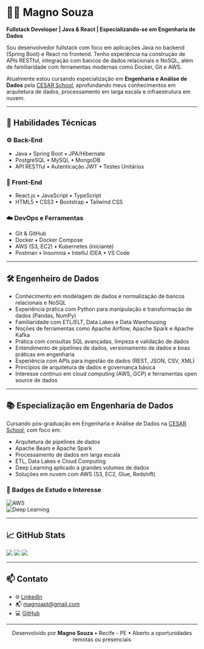 # 👨‍💻 Magno Souza

**Fullstack Developer | Java & React | Especializando-se em Engenharia de Dados**

Sou desenvolvedor fullstack com foco em aplicações Java no backend (Spring Boot) e React no frontend. Tenho experiência na construção de APIs RESTful, integração com bancos de dados relacionais e NoSQL, além de familiaridade com ferramentas modernas como Docker, Git e AWS.

Atualmente estou cursando especialização em **Engenharia e Análise de Dados** pela [CESAR School](https://www.cesar.school/), aprofundando meus conhecimentos em arquitetura de dados, processamento em larga escala e infraestrutura em nuvem.

---

## 🧠 Habilidades Técnicas

### ⚙️ Back-End
- Java • Spring Boot • JPA/Hibernate  
- PostgreSQL • MySQL • MongoDB  
- API RESTful • Autenticação JWT • Testes Unitários

### 🎨 Front-End
- React.js • JavaScript • TypeScript  
- HTML5 • CSS3 • Bootstrap • Tailwind CSS

### ☁️ DevOps e Ferramentas
- Git & GitHub  
- Docker • Docker Compose  
- AWS (S3, EC2) • Kubernetes (iniciante)  
- Postman • Insomnia • IntelliJ IDEA • VS Code

---

## 🛠️ Engenheiro de Dados

- Conhecimento em modelagem de dados e normalização de bancos relacionais e NoSQL  
- Experiência prática com Python para manipulação e transformação de dados (Pandas, NumPy)  
- Familiaridade com ETL/ELT, Data Lakes e Data Warehousing  
- Noções de ferramentas como Apache Airflow, Apache Spark e Apache Kafka  
- Prática com consultas SQL avançadas, limpeza e validação de dados  
- Entendimento de pipelines de dados, versionamento de dados e boas práticas em engenharia  
- Experiência com APIs para ingestão de dados (REST, JSON, CSV, XML)  
- Princípios de arquitetura de dados e governança básica  
- Interesse contínuo em cloud computing (AWS, GCP) e ferramentas open source de dados

---

## 📚 Especialização em Engenharia de Dados

Cursando pós-graduação em Engenharia e Análise de Dados na [CESAR School](https://www.cesar.school/), com foco em:

- Arquitetura de pipelines de dados  
- Apache Beam e Apache Spark  
- Processamento de dados em larga escala  
- ETL, Data Lakes e Cloud Computing  
- Deep Learning aplicado a grandes volumes de dados  
- Soluções em nuvem com AWS (S3, EC2, Glue, Redshift)

### 🚀 Badges de Estudo e Interesse

![AWS](https://img.shields.io/badge/AWS-Cloud-orange?logo=amazonaws&logoColor=white)  
![Deep Learning](https://img.shields.io/badge/Deep%20Learning-TensorFlow%20%7C%20PyTorch-blueviolet?logo=tensorflow&logoColor=white)

---

## 📈 GitHub Stats

<p align="left">
  <img src="http://github-profile-summary-cards.vercel.app/api/cards/profile-details?username=MSouza27&theme=default" />
  <img src="http://github-profile-summary-cards.vercel.app/api/cards/stats?username=MSouza27&theme=default" />
  <img src="http://github-profile-summary-cards.vercel.app/api/cards/repos-per-language?username=MSouza27&theme=default" />
</p>

---

## 📫 Contato

- 🌐 [LinkedIn](https://www.linkedin.com/in/magno-souza-dos-santos/)  
- 📬 magnoapt@gmail.com  
- 💻 [GitHub](https://github.com/MSouza27)

---

<div align="center">
  Desenvolvido por <strong>Magno Souza</strong> • Recife - PE • Aberto a oportunidades remotas ou presenciais
</div>
